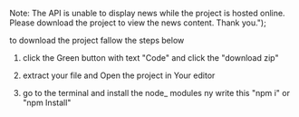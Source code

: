 Note: The API is unable to display news while the project is hosted online. Please download the project to view the news content. Thank you.");

to download the project fallow the steps below 

1. click the Green button with text "Code" and click the "download zip"

2. extract your file and Open  the project in Your editor

3. go to the terminal and install the node_ modules ny write this "npm i" or "npm Install"
